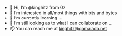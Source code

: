 - 👋 Hi, I’m @kinghitz from Oz
- 👀 I’m interested in all/most things with bits and bytes
- 🌱 I’m currently learning ...
- 💞️ I’m still looking as to what I can collaborate on ...
- 📫 You can reach me at kinghitz@gamarada.net

<!---
kinghitz/kinghitz is a ✨ special ✨ repository because its `README.md` (this file) appears on your GitHub profile.
You can click the Preview link to take a look at your changes.
--->
